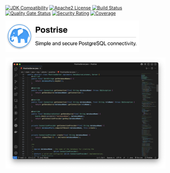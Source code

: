 [![JDK Compatibility](https://img.shields.io/badge/JDK_-11+-blue.svg)](https://www.oracle.com/java/technologies/downloads/)
[![Apache2 License](https://img.shields.io/badge/License-Apache_2.0-blue.svg)](https://github.com/adonix-org/postrise/blob/main/LICENSE)
[![Build Status](https://github.com/adonix-org/postrise/actions/workflows/build.yml/badge.svg)](https://github.com/adonix-org/postrise/actions/workflows/build.yml)
[![Quality Gate Status](https://sonarcloud.io/api/project_badges/measure?project=org.adonix%3Apostrise&metric=alert_status)](https://sonarcloud.io/summary/overall?id=org.adonix%3Apostrise)
[![Security Rating](https://sonarcloud.io/api/project_badges/measure?project=org.adonix%3Apostrise&metric=security_rating)](https://sonarcloud.io/summary/overall?id=org.adonix%3Apostrise)
[![Coverage](https://sonarcloud.io/api/project_badges/measure?project=org.adonix%3Apostrise&metric=coverage)](https://sonarcloud.io/summary/overall?id=org.adonix%3Apostrise)

<a href="https://postrise.adonix.org">
    <picture>
        <source srcset="./img/header-dark.png" media="(prefers-color-scheme: dark)">
        <img src="./img/header-light.png" alt="Postrise" height="100px"></img>
    </picture>
</a>

![Code](./img/code.png)
